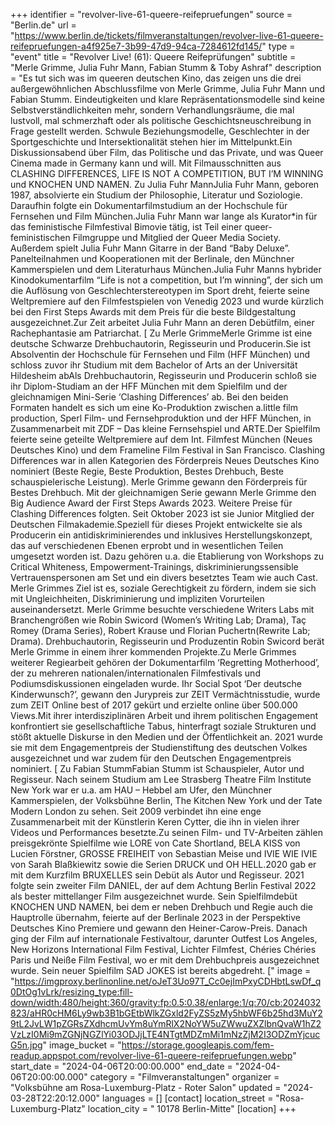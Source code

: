 +++
identifier = "revolver-live-61-queere-reifepruefungen"
source = "Berlin.de"
url = "https://www.berlin.de/tickets/filmveranstaltungen/revolver-live-61-queere-reifepruefungen-a4f925e7-3b99-47d9-94ca-7284612fd145/"
type = "event"
title = "Revolver Live! (61): Queere Reifeprüfungen"
subtitle = "Merle Grimme, Julia Fuhr Mann, Fabian Stumm & Toby Ashraf"
description = "Es tut sich was im queeren deutschen Kino, das zeigen uns die drei außergewöhnlichen Abschlussfilme von Merle Grimme, Julia Fuhr Mann und Fabian Stumm. Eindeutigkeiten und klare Repräsentationsmodelle sind keine Selbstverständlichkeiten mehr, sondern Verhandlungsräume, die mal lustvoll, mal schmerzhaft oder als politische Geschichtsneuschreibung in Frage gestellt werden. Schwule Beziehungsmodelle, Geschlechter in der Sportgeschichte und Intersektionalität stehen hier im Mittelpunkt.Ein Diskussionsabend über Film, das Politische und das Private, und was Queer Cinema made in Germany kann und will. Mit Filmausschnitten aus CLASHING DIFFERENCES, LIFE IS NOT A COMPETITION, BUT I’M WINNING und KNOCHEN UND NAMEN. Zu Julia Fuhr MannJulia Fuhr Mann, geboren 1987, absolvierte ein Studium der Philosophie, Literatur und Soziologie. Daraufhin folgte ein Dokumentarfilmstudium an der Hochschule für Fernsehen und Film München.Julia Fuhr Mann war lange als Kurator*in für das feministische Filmfestival Bimovie tätig, ist Teil einer queer-feministischen Filmgruppe und Mitglied der Queer Media Society. Außerdem spielt Julia Fuhr Mann Gitarre in der Band “Baby Deluxe”. Panelteilnahmen und Kooperationen mit der Berlinale, den Münchner Kammerspielen und dem Literaturhaus München.Julia Fuhr Manns hybrider Kinodokumentarfilm “Life is not a competition, but I’m winning”, der sich um die Auflösung von Geschlechterstereotypen im Sport dreht, feierte seine Weltpremiere auf den Filmfestspielen von Venedig 2023 und wurde kürzlich bei den First Steps Awards mit dem Preis für die beste Bildgestaltung ausgezeichnet.Zur Zeit arbeitet Julia Fuhr Mann an deren Debütfilm, einer Rachephantasie am Patriarchat. [ Zu Merle GrimmeMerle Grimme ist eine deutsche Schwarze Drehbuchautorin, Regisseurin und Producerin.Sie ist Absolventin der Hochschule für Fernsehen und Film (HFF München) und schloss zuvor ihr Studium mit dem Bachelor of Arts an der Universität Hildesheim abAls Drehbuchautorin, Regisseurin und Producerin schloß sie ihr Diplom-Studiam an der HFF München mit dem Spielfilm und der gleichnamigen Mini-Serie ‘Clashing Differences’ ab. Bei den beiden Formaten handelt es sich um eine Ko-Produktion zwischen a.little film production, Sperl Film- und Fernsehproduktion und der HFF München, in Zusammenarbeit mit ZDF – Das kleine Fernsehspiel und ARTE.Der Spielfilm feierte seine geteilte Weltpremiere auf dem Int. Filmfest München (Neues Deutsches Kino) und dem Frameline Film Festival in San Francisco. Clashing Differences war in allen Kategorien des Förderpreis Neues Deutsches Kino nominiert (Beste Regie, Beste Produktion, Bestes Drehbuch, Beste schauspielerische Leistung). Merle Grimme gewann den Förderpreis für Bestes Drehbuch. Mit der gleichnamigen Serie gewann Merle Grimme den Big Audience Award der First Steps Awards 2023. Weitere Preise für Clashing Differences folgten. Seit Oktober 2023 ist sie Junior Mitglied der Deutschen Filmakademie.Speziell für dieses Projekt entwickelte sie als Producerin ein antidiskriminierendes und inklusives Herstellungskonzept, das auf verschiedenen Ebenen erprobt und in wesentlichen Teilen umgesetzt worden ist. Dazu gehören u.a. die Etablierung von Workshops zu Critical Whiteness, Empowerment-Trainings, diskriminierungssensible Vertrauenspersonen am Set und ein divers besetztes Team wie auch Cast. Merle Grimmes Ziel ist es, soziale Gerechtigkeit zu fördern, indem sie sich mit Ungleichheiten, Diskriminierung und impliziten Vorurteilen auseinandersetzt. Merle Grimme besuchte verschiedene Writers Labs mit Branchengrößen wie Robin Swicord (Women’s Writing Lab; Drama), Taç Romey (Drama Series), Robert Krause und Florian Puchertn(Rewrite Lab; Drama). Drehbuchautorin, Regisseurin und Produzentin Robin Swicord berät Merle Grimme in einem ihrer kommenden Projekte.Zu Merle Grimmes weiterer Regiearbeit gehören der Dokumentarfilm ‘Regretting Motherhood’, der zu mehreren nationalen/internationalen Filmfestivals und Podiumsdiskussionen eingeladen wurde. Ihr Social Spot ‘Der deutsche Kinderwunsch?’, gewann den Jurypreis zur ZEIT Vermächtnisstudie, wurde zum ZEIT Online best of 2017 gekürt und erzielte online über 500.000 Views.Mit ihrer interdisziplinären Arbeit und ihrem politischen Engagement konfrontiert sie gesellschaftliche Tabus, hinterfragt soziale Strukturen und stößt aktuelle Diskurse in den Medien und der Öffentlichkeit an. 2021 wurde sie mit dem Engagementpreis der Studienstiftung des deutschen Volkes ausgezeichnet und war zudem für den Deutschen Engagementpreis nominiert. [ Zu Fabian StummFabian Stumm ist Schauspieler, Autor und Regisseur. Nach seinem Studium am Lee Strasberg Theatre  Film Institute New York war er u.a. am HAU – Hebbel am Ufer, den Münchner Kammerspielen, der Volksbühne Berlin, The Kitchen New York und der Tate Modern London zu sehen. Seit 2009 verbindet ihn eine enge Zusammenarbeit mit der Künstlerin Keren Cytter, die ihn in vielen ihrer Videos und Performances besetzte.Zu seinen Film- und TV-Arbeiten zählen preisgekrönte Spielfilme wie LORE von Cate Shortland, BELA KISS von Lucien Förstner, GROSSE FREIHEIT von Sebastian Meise und IVIE WIE IVIE von Sarah Blaßkiewitz sowie die Serien DRUCK und OH HELL.2020 gab er mit dem Kurzfilm BRUXELLES sein Debüt als Autor und Regisseur. 2021 folgte sein zweiter Film DANIEL, der auf dem Achtung Berlin Festival 2022 als bester mittellanger Film ausgezeichnet wurde. Sein Spielfilmdebüt KNOCHEN UND NAMEN, bei dem er neben Drehbuch und Regie auch die Hauptrolle übernahm, feierte auf der Berlinale 2023 in der Perspektive Deutsches Kino Premiere und gewann den Heiner-Carow-Preis. Danach ging der Film auf internationale Festivaltour, darunter Outfest Los Angeles, New Horizons International Film Festival, Lichter Filmfest, Chéries Chéries Paris und Neiße Film Festival, wo er mit dem Drehbuchpreis ausgezeichnet wurde. Sein neuer Spielfilm SAD JOKES ist bereits abgedreht. ["
image = "https://imgproxy.berlinonline.net/oJeT3Uo97T_Cc0ejImPxyCDHbtLswDf_q0DtOg1vLrk/resizing_type:fill-down/width:480/height:360/gravity:fp:0.5:0.38/enlarge:1/q:70/cb:2024032823/aHR0cHM6Ly9wb3B1bGEtbWlkZGxld2FyZS5zMy5hbWF6b25hd3MuY29tL2JvLW1pZGRsZXdhcmUvYm8uYmRlX2NoYW5uZWwuZXZlbnQvaW1hZ2VzLzI0Mi9mZGNjNGZlYi03ODJjLTE4NTgtMDZmMi1mNzZjM2I3ODZmYjcucG5n.jpg"
image_bucket = "https://storage.googleapis.com/fem-readup.appspot.com/revolver-live-61-queere-reifepruefungen.webp"
start_date = "2024-04-06T20:00:00.000"
end_date = "2024-04-06T20:00:00.000"
category = "Filmveranstaltungen"
organizer = "Volksbühne am Rosa-Luxemburg-Platz - Roter Salon"
updated = "2024-03-28T22:20:12.000"
languages = []
[contact]
location_street = "Rosa-Luxemburg-Platz"
location_city = " 10178 Berlin-Mitte"
[location]
+++
